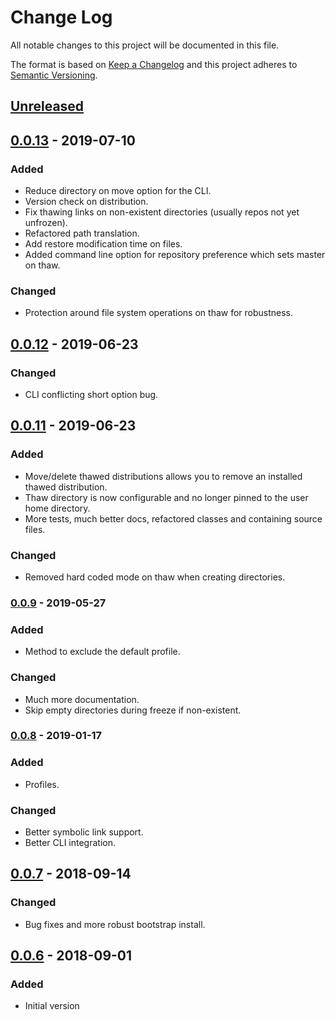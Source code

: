 # Change Log
All notable changes to this project will be documented in this file.

The format is based on [Keep a Changelog](http://keepachangelog.com/)
and this project adheres to [Semantic Versioning](http://semver.org/).


## [Unreleased]


## [0.0.13] - 2019-07-10
### Added
- Reduce directory on move option for the CLI.
- Version check on distribution.
- Fix thawing links on non-existent directories (usually repos not yet
  unfrozen).
- Refactored path translation.
- Add restore modification time on files.
- Added command line option for repository preference which sets master on
  thaw.

### Changed
- Protection around file system operations on thaw for robustness.


## [0.0.12] - 2019-06-23
### Changed
- CLI conflicting short option bug.


## [0.0.11] - 2019-06-23
### Added
- Move/delete thawed distributions allows you to remove an installed thawed
  distribution.
- Thaw directory is now configurable and no longer pinned to the user home
  directory.
- More tests, much better docs, refactored classes and containing source files.

### Changed
- Removed hard coded mode on thaw when creating directories.


### [0.0.9] - 2019-05-27
### Added
- Method to exclude the default profile.

### Changed
- Much more documentation.
- Skip empty directories during freeze if non-existent.


### [0.0.8] - 2019-01-17
### Added
- Profiles.

### Changed
- Better symbolic link support.
- Better CLI integration.


## [0.0.7] - 2018-09-14
### Changed
- Bug fixes and more robust bootstrap install.


## [0.0.6] - 2018-09-01
### Added
- Initial version


[Unreleased]: https://github.com/plandes/grsync/compare/v0.0.13...HEAD
[0.0.13]: https://github.com/plandes/grsync/compare/v0.0.12...v0.0.13
[0.0.12]: https://github.com/plandes/grsync/compare/v0.0.11...v0.0.12
[0.0.11]: https://github.com/plandes/grsync/compare/v0.0.10...v0.0.11
[0.0.10]: https://github.com/plandes/grsync/compare/v0.0.10...v0.0.10
[0.0.9]: https://github.com/plandes/grsync/compare/v0.0.8...v0.0.9
[0.0.8]: https://github.com/plandes/grsync/compare/v0.0.7...v0.0.8
[0.0.7]: https://github.com/plandes/grsync/compare/v0.0.6...v0.0.7
[0.0.6]: https://github.com/plandes/grsync/compare/v0.0.5...v0.0.6
